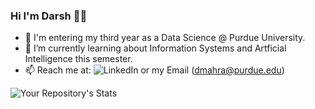 ### Hi I'm Darsh 👋🏾
  - 🔭 I'm entering my third year as a Data Science @ Purdue University. 
  - 🌱 I’m currently learning about Information Systems and Artficial Intelligence this semester. 
  - 📫 Reach me at: ![LinkedIn](https://www.linkedin.com/in/dmahra/) or my Email (dmahra@purdue.edu)
 
![Your Repository's Stats](https://github-readme-stats.vercel.app/api?username=dMahra&show_icons=true)

<!--
**dMahra/dMahra** is a ✨ _special_ ✨ repository because its `README.md` (this file) appears on your GitHub profile.

Here are some ideas to get you started:

- 🔭 I’m currently working on ...
- 🌱 I’m currently learning ...
- 👯 I’m looking to collaborate on ...
- 🤔 I’m looking for help with ...
- 💬 Ask me about ...
- 📫 How to reach me: ...
- 😄 Pronouns: ...
- ⚡ Fun fact: ...
-->
